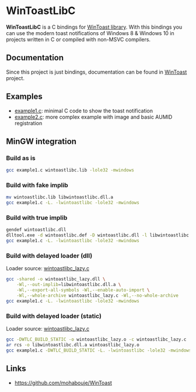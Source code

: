 # WinToastLibC
**WinToastLibC** is a C bindings for [WinToast library](https://github.com/mohabouje/WinToast). With this bindings you can use the modern toast notifications of Windows 8 & Windows 10 in projects written in C or compiled with non-MSVC compilers.

## Documentation
Since this project is just bindings, documentation can be found in [WinToast](https://github.com/mohabouje/WinToast) project.

## Examples
* [example1.c](example/example1.c): minimal C code to show the toast notification
* [example2.c](example/example2.c): more complex example with image and basic AUMID registration

## MinGW integration

### Build as is
```bash
gcc example1.c wintoastlibc.lib -lole32 -mwindows
```

### Build with fake implib
```bash
mv wintoastlibc.lib libwintoastlibc.dll.a
gcc example1.c -L. -lwintoastlibc -lole32 -mwindows
```

### Build with true implib
```bash
gendef wintoastlibc.dll
dlltool.exe -d wintoastlibc.def -D wintoastlibc.dll -l libwintoastlibc.dll.a
gcc example1.c -L. -lwintoastlibc -lole32 -mwindows
```

### Build with delayed loader (dll)
Loader source: [wintoastlibc_lazy.c](src/wintoastlibc_lazy.c)
```bash
gcc -shared -o wintoastlibc_lazy.dll \
    -Wl,--out-implib=libwintoastlibc.dll.a \
    -Wl,--export-all-symbols -Wl,--enable-auto-import \
    -Wl,--whole-archive wintoastlibc_lazy.c -Wl,--no-whole-archive
gcc example1.c -L. -lwintoastlibc -lole32 -mwindows
```

### Build with delayed loader (static)
Loader source: [wintoastlibc_lazy.c](src/wintoastlibc_lazy.c)
```bash
gcc -DWTLC_BUILD_STATIC -o wintoastlibc_lazy.o -c wintoastlibc_lazy.c
ar rcs -o libwintoastlibc.dll.a wintoastlibc_lazy.o
gcc example1.c -DWTLC_BUILD_STATIC -L. -lwintoastlibc -lole32 -mwindows
```

## Links
* https://github.com/mohabouje/WinToast
